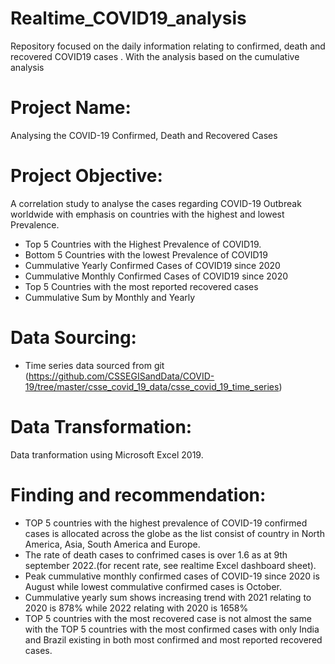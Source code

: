 # Realtime_COVID19_analysis
Repository focused on the daily information relating to confirmed, death and recovered COVID19 cases . With the analysis based on the cumulative analysis 

# Project Name: 

Analysing the COVID-19 Confirmed, Death and Recovered Cases

# Project Objective:
A correlation study to analyse the cases regarding COVID-19 Outbreak worldwide with emphasis on countries with the highest and lowest Prevalence.
* Top 5 Countries with the Highest Prevalence of COVID19.
* Bottom 5 Countries with the lowest Prevalence of COVID19
* Cummulative Yearly Confirmed Cases of COVID19 since 2020
* Cummulative Monthly Confirmed Cases of COVID19 since 2020
* Top 5 Countries with the most reported recovered cases
* Cummulative Sum by Monthly and Yearly

# Data Sourcing:

* Time series data sourced from git (https://github.com/CSSEGISandData/COVID-19/tree/master/csse_covid_19_data/csse_covid_19_time_series)

# Data Transformation:
Data tranformation using Microsoft Excel 2019.

# Finding and recommendation:

* TOP 5 countries with the highest prevalence of COVID-19 confirmed cases is allocated across the globe as the list consist of country in North America, Asia, South America and Europe.
* The rate of death cases to confrimed cases is over 1.6 as at 9th september 2022.(for recent rate, see realtime Excel dashboard sheet).
* Peak cummulative monthly confirmed cases of COVID-19 since 2020 is August while lowest commulative confirmed cases is October.
* Cummulative yearly sum shows increasing trend with 2021 relating to 2020 is 878% while 2022 relating with 2020 is 1658%
* TOP 5 countries with the most recovered case is not almost the same with the TOP 5 countries with the most confirmed cases with only India and Brazil existing in both most confirmed and most reported recovered cases.
 

